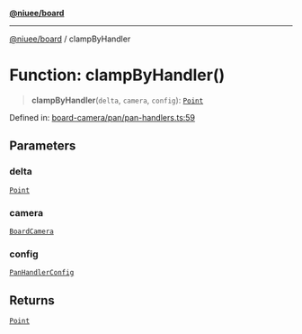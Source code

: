[**@niuee/board**](../README.md)

***

[@niuee/board](../globals.md) / clampByHandler

# Function: clampByHandler()

> **clampByHandler**(`delta`, `camera`, `config`): [`Point`](../type-aliases/Point.md)

Defined in: [board-camera/pan/pan-handlers.ts:59](https://github.com/niuee/board/blob/d74620e4e63da3004adfc7105b7f1136fce9577c/src/board-camera/pan/pan-handlers.ts#L59)

## Parameters

### delta

[`Point`](../type-aliases/Point.md)

### camera

[`BoardCamera`](../interfaces/BoardCamera.md)

### config

[`PanHandlerConfig`](../type-aliases/PanHandlerConfig.md)

## Returns

[`Point`](../type-aliases/Point.md)
